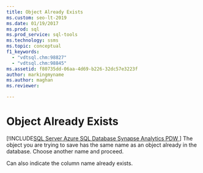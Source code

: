 ```yaml
---
title: Object Already Exists
ms.custom: seo-lt-2019
ms.date: 01/19/2017
ms.prod: sql
ms.prod_service: sql-tools
ms.technology: ssms
ms.topic: conceptual
f1_keywords: 
  - "vdtsql.chm:98827"
  - "vdtsql.chm:98845"
ms.assetid: f80735dd-06aa-4d69-b226-32dc57e3223f
author: markingmyname
ms.author: maghan
ms.reviewer: 

---
```

# Object Already Exists
[!INCLUDE[SQL Server Azure SQL Database Synapse Analytics PDW ](../../includes/applies-to-version/sql-asdb-asdbmi-asa-pdw.md)]
The object you are trying to save has the same name as an object already in the database. Choose another name and proceed.  
  
Can also indicate the column name already exists.  
  
